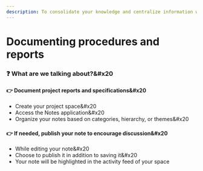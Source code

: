 ```yaml
---
description: To consolidate your knowledge and centralize information with Meeds
---
```


# Documenting procedures and reports

### :question: What are we talking about?\&#x20

#### 👉 Document project reports and specifications\&#x20

- Create your project space\&#x20
- Access the Notes application\&#x20
- Organize your notes based on categories, hierarchy, or themes\&#x20

#### 👉 If needed, publish your note to encourage discussion\&#x20

- While editing your note\&#x20
- Choose to publish it in addition to saving it\&#x20
- Your note will be highlighted in the activity feed of your space
